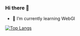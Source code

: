 ### Hi there 👋

- 🌱 I’m currently learning WebGl

[![Top Langs](https://github-readme-stats.vercel.app/api/top-langs/?username=1337968347&layout=compact&langs_count=6)](https://github.com/anuraghazra/github-readme-stats)
